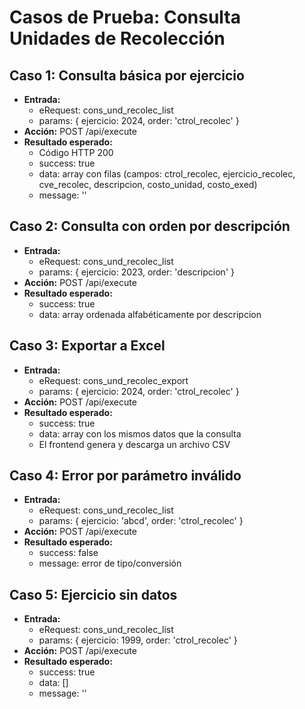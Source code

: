 # Casos de Prueba: Consulta Unidades de Recolección

## Caso 1: Consulta básica por ejercicio
- **Entrada:**
  - eRequest: cons_und_recolec_list
  - params: { ejercicio: 2024, order: 'ctrol_recolec' }
- **Acción:** POST /api/execute
- **Resultado esperado:**
  - Código HTTP 200
  - success: true
  - data: array con filas (campos: ctrol_recolec, ejercicio_recolec, cve_recolec, descripcion, costo_unidad, costo_exed)
  - message: ''

## Caso 2: Consulta con orden por descripción
- **Entrada:**
  - eRequest: cons_und_recolec_list
  - params: { ejercicio: 2023, order: 'descripcion' }
- **Acción:** POST /api/execute
- **Resultado esperado:**
  - success: true
  - data: array ordenada alfabéticamente por descripcion

## Caso 3: Exportar a Excel
- **Entrada:**
  - eRequest: cons_und_recolec_export
  - params: { ejercicio: 2024, order: 'ctrol_recolec' }
- **Acción:** POST /api/execute
- **Resultado esperado:**
  - success: true
  - data: array con los mismos datos que la consulta
  - El frontend genera y descarga un archivo CSV

## Caso 4: Error por parámetro inválido
- **Entrada:**
  - eRequest: cons_und_recolec_list
  - params: { ejercicio: 'abcd', order: 'ctrol_recolec' }
- **Acción:** POST /api/execute
- **Resultado esperado:**
  - success: false
  - message: error de tipo/conversión

## Caso 5: Ejercicio sin datos
- **Entrada:**
  - eRequest: cons_und_recolec_list
  - params: { ejercicio: 1999, order: 'ctrol_recolec' }
- **Acción:** POST /api/execute
- **Resultado esperado:**
  - success: true
  - data: []
  - message: ''
